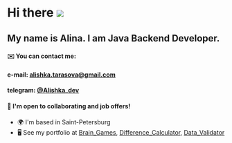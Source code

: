 Hi there ![](https://user-images.githubusercontent.com/18350557/176309783-0785949b-9127-417c-8b55-ab5a4333674e.gif)
==============================================================================================================================
My name is Alina.
I am Java Backend Developer.
----------------------------
#### ✉️ You can contact me:
#### e-mail: alishka.tarasova@gmail.com
#### telegram: [@Alishka_dev](https://t.me/Alishka_dev)  

#### 🤝 I'm open to collaborating and job offers!

*   🌍  I'm based in Saint-Petersburg
*   🖥️  See my portfolio at [Brain_Games](http://github.com/funnyDevGirl/Brain_Games), [Difference_Calculator](https://github.com/funnyDevGirl/Difference_Calculator), [Data_Validator](https://github.com/funnyDevGirl/Data_Validator)


<!--### Hi there 👋

#### My name is Alina, I am Java Backend Developer.  

#### You can contact me:
#### e-mail: alishka.tarasova@gmail.com
#### telegram : [@Alishka_dev](https://t.me/Alishka_dev)  

#### I am open to job offers!

<!--
**funnyDevGirl/funnyDevGirl** is a ✨ _special_ ✨ repository because its `README.md` (this file) appears on your GitHub profile.

Here are some ideas to get you started:

- 🔭 I’m currently working on ...
- 🌱 I’m currently learning ...
- 👯 I’m looking to collaborate on ...
- 🤔 I’m looking for help with ...
- 💬 Ask me about ...
- 📫 How to reach me: ...
- 😄 Pronouns: ...
- ⚡ Fun fact: ...
-->
